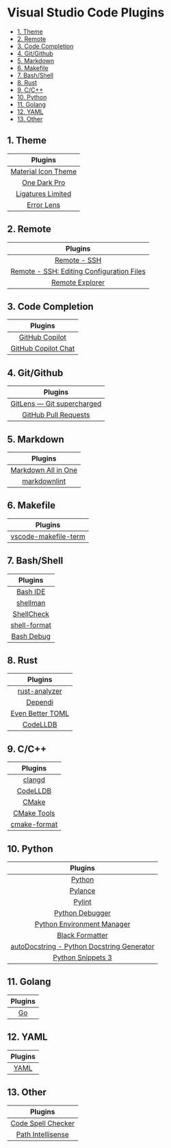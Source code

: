 # Visual Studio Code Plugins

- [1. Theme](#1-theme)
- [2. Remote](#2-remote)
- [3. Code Completion](#3-code-completion)
- [4. Git/Github](#4-gitgithub)
- [5. Markdown](#5-markdown)
- [6. Makefile](#6-makefile)
- [7. Bash/Shell](#7-bashshell)
- [8. Rust](#8-rust)
- [9. C/C++](#9-cc)
- [10. Python](#10-python)
- [11. Golang](#11-golang)
- [12. YAML](#12-yaml)
- [13. Other](#13-other)

## 1. Theme

|                                                Plugins                                                 |
| :----------------------------------------------------------------------------------------------------: |
|  [Material Icon Theme](https://marketplace.visualstudio.com/items?itemName=PKief.material-icon-theme)  |
|    [One Dark Pro](https://marketplace.visualstudio.com/items?itemName=zhuangtongfa.Material-theme)     |
|  [Ligatures Limited](https://marketplace.visualstudio.com/items?itemName=kshetline.ligatures-limited)  |
|         [Error Lens](https://marketplace.visualstudio.com/items?itemName=usernamehw.errorlens)         |

## 2. Remote

|                                                              Plugins                                                              |
| :-------------------------------------------------------------------------------------------------------------------------------: |
|                  [Remote - SSH](https://marketplace.visualstudio.com/items?itemName=ms-vscode-remote.remote-ssh)                  |
| [Remote - SSH: Editing Configuration Files](https://marketplace.visualstudio.com/items?itemName=ms-vscode-remote.remote-ssh-edit) |
|                 [Remote Explorer](https://marketplace.visualstudio.com/items?itemName=ms-vscode.remote-explorer)                  |

## 3. Code Completion

|                                            Plugins                                             |
| :--------------------------------------------------------------------------------------------: |
|      [GitHub Copilot](https://marketplace.visualstudio.com/items?itemName=GitHub.copilot)      |
| [GitHub Copilot Chat](https://marketplace.visualstudio.com/items?itemName=GitHub.copilot-chat) |

## 4. Git/Github

|                                                    Plugins                                                    |
| :-----------------------------------------------------------------------------------------------------------: |
|       [GitLens — Git supercharged](https://marketplace.visualstudio.com/items?itemName=eamodio.gitlens)       |
| [GitHub Pull Requests](https://marketplace.visualstudio.com/items?itemName=GitHub.vscode-pull-request-github) |

## 5. Markdown

|                                                Plugins                                                |
| :---------------------------------------------------------------------------------------------------: |
| [Markdown All in One](https://marketplace.visualstudio.com/items?itemName=yzhang.markdown-all-in-one) |
|  [markdownlint](https://marketplace.visualstudio.com/items?itemName=DavidAnson.vscode-markdownlint)   |

## 6. Makefile

|                                               Plugins                                                |
| :--------------------------------------------------------------------------------------------------: |
| [vscode-makefile-term](https://marketplace.visualstudio.com/items?itemName=lfm.vscode-makefile-term) |

## 7. Bash/Shell

|                                            Plugins                                            |
| :-------------------------------------------------------------------------------------------: |
| [Bash IDE](https://marketplace.visualstudio.com/items?itemName=mads-hartmann.bash-ide-vscode) |
|        [shellman](https://marketplace.visualstudio.com/items?itemName=Remisa.shellman)        |
|    [ShellCheck](https://marketplace.visualstudio.com/items?itemName=timonwong.shellcheck)     |
| [shell-format](https://marketplace.visualstudio.com/items?itemName=foxundermoon.shell-format) |
|     [Bash Debug](https://marketplace.visualstudio.com/items?itemName=rogalmic.bash-debug)     |

## 8. Rust

|                                             Plugins                                              |
| :----------------------------------------------------------------------------------------------: |
|   [rust-analyzer](https://marketplace.visualstudio.com/items?itemName=rust-lang.rust-analyzer)   |
|         [Dependi](https://marketplace.visualstudio.com/items?itemName=fill-labs.dependi)         |
| [Even Better TOML](https://marketplace.visualstudio.com/items?itemName=tamasfe.even-better-toml) |
|       [CodeLLDB](https://marketplace.visualstudio.com/items?itemName=vadimcn.vscode-lldb)        |

## 9. C/C++

|                                               Plugins                                               |
| :-------------------------------------------------------------------------------------------------: |
| [clangd](https://marketplace.visualstudio.com/items?itemName=llvm-vs-code-extensions.vscode-clangd) |
|         [CodeLLDB](https://marketplace.visualstudio.com/items?itemName=vadimcn.vscode-lldb)         |
|               [CMake](https://marketplace.visualstudio.com/items?itemName=twxs.cmake)               |
|      [CMake Tools](https://marketplace.visualstudio.com/items?itemName=ms-vscode.cmake-tools)       |
|    [cmake-format](https://marketplace.visualstudio.com/items?itemName=cheshirekow.cmake-format)     |

## 10. Python

|                                                          Plugins                                                          |
| :-----------------------------------------------------------------------------------------------------------------------: |
|                      [Python](https://marketplace.visualstudio.com/items?itemName=ms-python.python)                       |
|                  [Pylance](https://marketplace.visualstudio.com/items?itemName=ms-python.vscode-pylance)                  |
|                      [Pylint](https://marketplace.visualstudio.com/items?itemName=ms-python.pylint)                       |
|                 [Python Debugger](https://marketplace.visualstudio.com/items?itemName=ms-python.debugpy)                  |
| [Python Environment Manager](https://marketplace.visualstudio.com/items?itemName=donjayamanne.python-environment-manager) |
|             [Black Formatter](https://marketplace.visualstudio.com/items?itemName=ms-python.black-formatter)              |
| [autoDocstring - Python Docstring Generator](https://marketplace.visualstudio.com/items?itemName=njpwerner.autodocstring) |
|             [Python Snippets 3](https://marketplace.visualstudio.com/items?itemName=EricSia.pythonsnippets3)              |

## 11. Golang

|                               Plugins                               |
| :-----------------------------------------------------------------: |
| [Go](https://marketplace.visualstudio.com/items?itemName=golang.Go) |

## 12. YAML

|                                    Plugins                                     |
| :----------------------------------------------------------------------------: |
| [YAML](https://marketplace.visualstudio.com/items?itemName=redhat.vscode-yaml) |

## 13. Other

|                                                     Plugins                                                     |
| :-------------------------------------------------------------------------------------------------------------: |
| [Code Spell Checker](https://marketplace.visualstudio.com/items?itemName=streetsidesoftware.code-spell-checker) |
|   [Path Intellisense](https://marketplace.visualstudio.com/items?itemName=christian-kohler.path-intellisense)   |
